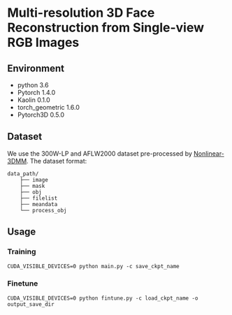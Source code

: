 # Multi-resolution 3D Face Reconstruction from Single-view RGB Images

## Environment
* python 3.6
* Pytorch 1.4.0
* Kaolin 0.1.0
* torch_geometric 1.6.0
* Pytorch3D 0.5.0

## Dataset
We use the 300W-LP and AFLW2000 dataset pre-processed by [Nonlinear-3DMM](https://github.com/tranluan/Nonlinear_Face_3DMM). The dataset format:

    data_path/
        ├── image
        ├── mask
        ├── obj
        ├── filelist
        ├── meandata
        └── process_obj



## Usage
### Training
    CUDA_VISIBLE_DEVICES=0 python main.py -c save_ckpt_name

### Finetune
    CUDA_VISIBLE_DEVICES=0 python fintune.py -c load_ckpt_name -o output_save_dir
